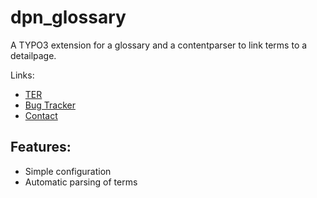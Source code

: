 dpn_glossary
============

A TYPO3 extension for a glossary and a contentparser to link terms to a detailpage.

Links:
- [TER](https://typo3.org/extensions/repository/view/dpn_glossary)
- [Bug Tracker](https://github.com/featdd/dpn_glossary/issues)
- [Contact](mailto:dorndorf@featdd.de)

Features:
---------
- Simple configuration
- Automatic parsing of terms
